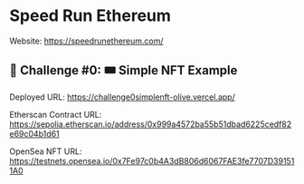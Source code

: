 # Speed Run Ethereum
Website: https://speedrunethereum.com/

## 🚩 Challenge #0: 🎟 Simple NFT Example
Deployed URL: https://challenge0simplenft-olive.vercel.app/

Etherscan Contract URL: https://sepolia.etherscan.io/address/0x999a4572ba55b51dbad6225cedf82e69c04b1d61

OpenSea NFT URL: https://testnets.opensea.io/0x7Fe97c0b4A3dB806d6067FAE3fe7707D391511A0

